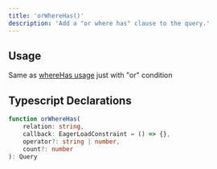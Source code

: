 ```yaml
---
title: 'orWhereHas()'
description: 'Add a "or where has" clause to the query.'
---
```


## Usage

Same as [whereHas usage](./whereHas#usage) just with "or" condition

## Typescript Declarations

````ts
function orWhereHas(
    relation: string, 
    callback: EagerLoadConstraint = () => {}, 
    operator?: string | number, 
    count?: number
): Query
````
